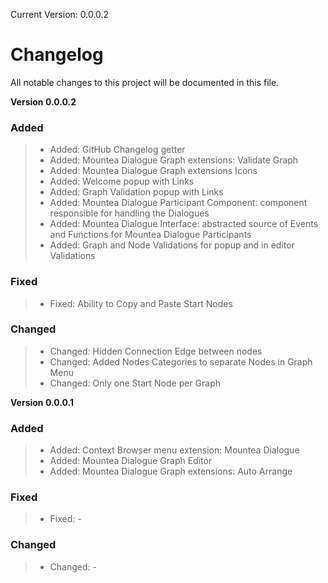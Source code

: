 Current Version: 0.0.0.2

# Changelog

All notable changes to this project will be documented in this file.

**Version 0.0.0.2**
### Added 
> - Added: GitHub Changelog getter
> - Added: Mountea Dialogue Graph extensions: Validate Graph
> - Added: Mountea Dialogue Graph extensions Icons
> - Added: Welcome popup with Links
> - Added: Graph Validation popup with Links
> - Added: Mountea Dialogue Participant Component: component responsible for handling the Dialogues
> - Added: Mountea Dialogue Interface: abstracted source of Events and Functions for Mountea Dialogue Participants
> - Added: Graph and Node Validations for popup and in editor Validations
### Fixed
> - Fixed: Ability to Copy and Paste Start Nodes
### Changed
> - Changed: Hidden Connection Edge between nodes
> - Changed: Added Nodes Categories to separate Nodes in Graph Menu
> - Changed: Only one Start Node per Graph

**Version 0.0.0.1**
### Added 
> - Added: Context Browser menu extension: Mountea Dialogue
> - Added: Mountea Dialogue Graph Editor
> - Added: Mountea Dialogue Graph extensions: Auto Arrange
### Fixed
> - Fixed: -
### Changed
> - Changed: -